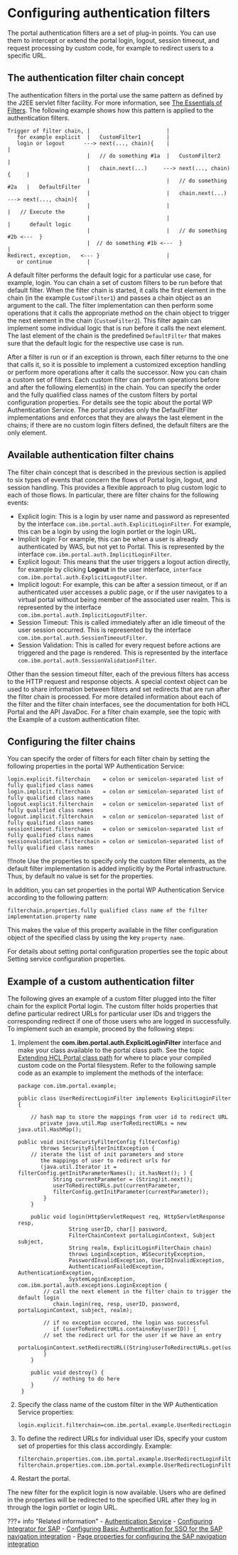 # Configuring authentication filters

The portal authentication filters are a set of plug-in points. You can use them to intercept or extend the portal login, logout, session timeout, and request processing by custom code, for example to redirect users to a specific URL.

## The authentication filter chain concept

The authentication filters in the portal use the same pattern as defined by the J2EE servlet filter facility. For more information, see [The Essentials of Filters](http://www.oracle.com/technetwork/java/filters-137243.html). The following example shows how this pattern is applied to the authentication filters.

```
Trigger of filter chain, |                        |
   for example explicit  |   CustomFilter1        |
   login or logout      ---> next(..., chain){    |                         |
                         |   // do something #1a  |   CustomFilter2         |
                         |   chain.next(...)     ---> next(..., chain){     |
                         |                        |   // do something #2a   |   DefaultFilter
                         |                        |   chain.next(...)      ---> next(..., chain){
                         |                        |                         |   // Execute the
                         |                        |                         |      default logic
                         |                        |   // do something #2b <---  }
                         |  // do something #1b <---  }                     |  
Redirect, exception,   <--- }                     |  
   or continue           | 
```

A default filter performs the default logic for a particular use case, for example, login. You can chain a set of custom filters to be run before that default filter. When the filter chain is started, it calls the first element in the chain (in the example `CustomFilter1`) and passes a chain object as an argument to the call. The filter implementation can then perform some operations that it calls the appropriate method on the chain object to trigger the next element in the chain (`CustomFilter2`). This filter again can implement some individual logic that is run before it calls the next element. The last element of the chain is the predefined `DefaultFilter` that makes sure that the default logic for the respective use case is run.

After a filter is run or if an exception is thrown, each filter returns to the one that calls it, so it is possible to implement a customized exception handling or perform more operations after it calls the successor. Now you can chain a custom set of filters. Each custom filter can perform operations before and after the following element(s) in the chain. You can specify the order and the fully qualified class names of the custom filters by portal configuration properties. For details see the topic about the portal WP Authentication Service. The portal provides only the DefaultFilter implementations and enforces that they are always the last element in the chains; if there are no custom login filters defined, the default filters are the only element.

## Available authentication filter chains

The filter chain concept that is described in the previous section is applied to six types of events that concern the flows of Portal login, logout, and session handling. This provides a flexible approach to plug custom logic to each of those flows. In particular, there are filter chains for the following events:

-   Explicit login: This is a login by user name and password as represented by the interface `com.ibm.portal.auth.ExplicitLoginFilter`. For example, this can be a login by using the login portlet or the login URL.
-   Implicit login: For example, this can be when a user is already authenticated by WAS, but not yet to Portal. This is represented by the interface `com.ibm.portal.auth.ImplicitLoginFilter`.
-   Explicit logout: This means that the user triggers a logout action directly, for example by clicking **Logout** in the user interface, `interface com.ibm.portal.auth.ExplicitLogoutFilter`.
-   Implicit logout: For example, this can be after a session timeout, or if an authenticated user accesses a public page, or if the user navigates to a virtual portal without being member of the associated user realm. This is represented by the interface `com.ibm.portal.auth.ImplicitLogoutFilter`.
-   Session Timeout: This is called immediately after an idle timeout of the user session occurred. This is represented by the interface `com.ibm.portal.auth.SessionTimeoutFilter`.
-   Session Validation: This is called for every request before actions are triggered and the page is rendered. This is represented by the interface `com.ibm.portal.auth.SessionValidationFilter`.

Other than the session timeout filter, each of the previous filters has access to the HTTP request and response objects. A special context object can be used to share information between filters and set redirects that are run after the filter chain is processed. For more detailed information about each of the filter and the filter chain interfaces, see the documentation for both HCL Portal and the API JavaDoc. For a filter chain example, see the topic with the Example of a custom authentication filter.

## Configuring the filter chains

You can specify the order of filters for each filter chain by setting the following properties in the portal WP Authentication Service:

```
login.explicit.filterchain    = colon or semicolon-separated list of fully qualified class names
login.implicit.filterchain    = colon or semicolon-separated list of fully qualified class names
logout.explicit.filterchain   = colon or semicolon-separated list of fully qualified class names
logout.implicit.filterchain   = colon or semicolon-separated list of fully qualified class names
sessiontimeout.filterchain    = colon or semicolon-separated list of fully qualified class names
sessionvalidation.filterchain = colon or semicolon-separated list of fully qualified class names

```

!!!note
      Use the properties to specify only the custom filter elements, as the default filter implementation is added implicitly by the Portal infrastructure. Thus, by default no value is set for the properties.

In addition, you can set properties in the portal WP Authentication Service according to the following pattern:

```
filterchain.properties.fully qualified class name of the filter implementation.property name
```

This makes the value of this property available in the filter configuration object of the specified class by using the key `property name`.

For details about setting portal configuration properties see the topic about Setting service configuration properties.

## Example of a custom authentication filter

The following gives an example of a custom filter plugged into the filter chain for the explicit Portal login. The custom filter holds properties that define particular redirect URLs for particular user IDs and triggers the corresponding redirect if one of those users who are logged in successfully. To implement such an example, proceed by the following steps:

1.  Implement the **com.ibm.portal.auth.ExplicitLoginFilter** interface and make your class available to the portal class path. See the topic [Extending HCL Portal class path](../dev/ext_wp_classpath.md) for where to place your compiled custom code on the Portal filesystem. Refer to the following sample code as an example to implement the methods of the interface:

    ```
    package com.ibm.portal.example;
    
    public class UserRedirectLoginFilter implements ExplicitLoginFilter {
    	
        // hash map to store the mappings from user id to redirect URL
           private java.util.Map userToRedirectURLs = new java.util.HashMap();
    
    public void init(SecurityFilterConfig filterConfig)
           throws SecurityFilterInitException {
        // iterate the list of init parameters and store 
           the mappings of user to redirect urls for 
           (java.util.Iterator it = filterConfig.getInitParameterNames(); it.hasNext(); ) {
               String currentParameter = (String)it.next();
               userToRedirectURLs.put(currentParameter, 
               filterConfig.getInitParameter(currentParameter));
            }
        }
    
        public void login(HttpServletRequest req, HttpServletResponse resp,
                    String userID, char[] password,
                    FilterChainContext portalLoginContext, Subject subject,
                    String realm, ExplicitLoginFilterChain chain)
                    throws LoginException, WSSecurityException,
                    PasswordInvalidException, UserIDInvalidException,
                    AuthenticationFailedException, AuthenticationException,
                    SystemLoginException, com.ibm.portal.auth.exceptions.LoginException {
            // call the next element in the filter chain to trigger the default login
               chain.login(req, resp, userID, password, portalLoginContext, subject, realm);
    		
            // if no exception occured, the login was successful
               if (userToRedirectURLs.containsKey(userID)) {
            // set the redirect url for the user if we have an entry
               portalLoginContext.setRedirectURL((String)userToRedirectURLs.get(userID));
            }
        }
    
        public void destroy() {
               // nothing to do here
        }
     }
    
    ```

2.  Specify the class name of the custom filter in the WP Authentication Service properties:

    ```
    login.explicit.filterchain=com.ibm.portal.example.UserRedirectLoginFilter
    ```

3.  To define the redirect URLs for individual user IDs, specify your custom set of properties for this class accordingly. Example:

    ```
    filterchain.properties.com.ibm.portal.example.UserRedirectLoginFilter.alice=/wps/myportal/pageA
    filterchain.properties.com.ibm.portal.example.UserRedirectLoginFilter.bob=/wps/myportal/pageB
    ```

4.  Restart the portal.

The new filter for the explicit login is now available. Users who are defined in the properties will be redirected to the specified URL after they log in through the login portlet or login URL.

???+ info "Related information" 
      -  [Authentication Service](../service_config_properties/portal_svc_cfg/security_svc/srvcfgref_secy_auth.md)
      -  [Configuring Integrator for SAP](https://help.hcltechsw.com/digital-experience/9.5/admin-system/sap_int_cfg.html)
      -  [Configuring Basic Authentication for SSO for the SAP navigation integration](https://help.hcltechsw.com/digital-experience/9.5/admin-system/sap_int_cfg_basauth_sso_4nav.html)
      -  [Page properties for configuring the SAP navigation integration](https://help.hcltechsw.com/digital-experience/9.5/admin-system/sap_int_cfg_parms_4nav.html)

